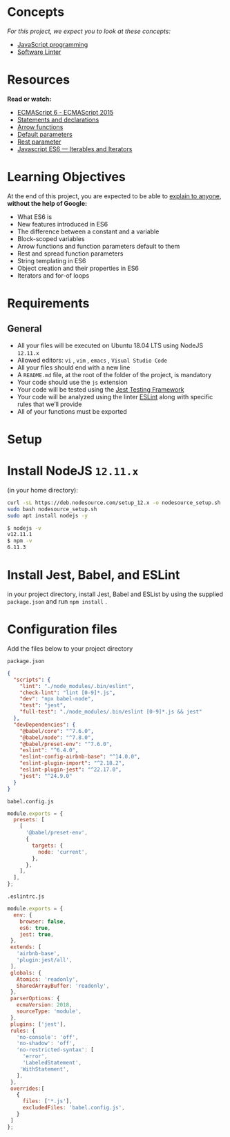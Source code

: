 # Concepts

*For this project, we expect you to look at these concepts:*

- [JavaScript programming](https://intranet.alxswe.com/concepts/852)
- [Software Linter](https://intranet.alxswe.com/concepts/542)

# Resources

**Read or watch:**
- [ECMAScript 6 - ECMAScript 2015](https://intranet.alxswe.com/rltoken/NW1dFLFExQ12_hD8yvkV3A)
- [Statements and declarations](https://intranet.alxswe.com/rltoken/sroRUsUvOZV28V99MHDenw)
- [Arrow functions](https://intranet.alxswe.com/rltoken/N2WLylppCtkkX3YFFtyUHw)
- [Default parameters](https://intranet.alxswe.com/rltoken/kbw9gMO6sdeOKAY23SYVgA)
- [Rest parameter](https://intranet.alxswe.com/rltoken/erZfCvacuGVk9z1CQlJvYQ)
- [Javascript ES6 — Iterables and Iterators](https://intranet.alxswe.com/rltoken/k4hZsX3vRfX2FkAithvjoA)

# Learning Objectives
At the end of this project, you are expected to be able to [explain to anyone](https://intranet.alxswe.com/rltoken/KDGvEqVWIsvOQfCcwDNHNg), **without the help of Google:**

- What ES6 is
- New features introduced in ES6
- The difference between a constant and a variable
- Block-scoped variables
- Arrow functions and function parameters default to them
- Rest and spread function parameters
- String templating in ES6
- Object creation and their properties in ES6
- Iterators and for-of loops

# Requirements

## General
- All your files will be executed on Ubuntu 18.04 LTS using NodeJS `12.11.x`
- Allowed editors: `vi` , `vim` , `emacs` , `Visual Studio Code`
- All your files should end with a new line
- A `README.md` file, at the root of the folder of the project, is mandatory
- Your code should use the `js` extension
- Your code will be tested using the [Jest Testing Framework](https://intranet.alxswe.com/rltoken/ECZpKsJ3fm1qRA7lDyhd_Q)
- Your code will be analyzed using the linter [ESLint](https://intranet.alxswe.com/rltoken/Ttd9w5jERwTErJW3DDbVoQ) along with specific rules that we’ll provide
- All of your functions must be exported

# Setup

# Install NodeJS `12.11.x`

(in your home directory):

```bash
curl -sL https://deb.nodesource.com/setup_12.x -o nodesource_setup.sh
sudo bash nodesource_setup.sh
sudo apt install nodejs -y
```

```bash
$ nodejs -v
v12.11.1
$ npm -v
6.11.3
```

# Install Jest, Babel, and ESLint

in your project directory, install Jest, Babel and ESList by using the supplied `package.json` and run `npm install` .

# Configuration files

Add the files below to your project directory

`package.json`

```json
{
  "scripts": {
    "lint": "./node_modules/.bin/eslint",
    "check-lint": "lint [0-9]*.js",
    "dev": "npx babel-node",
    "test": "jest",
    "full-test": "./node_modules/.bin/eslint [0-9]*.js && jest"
  },
  "devDependencies": {
    "@babel/core": "^7.6.0",
    "@babel/node": "^7.8.0",
    "@babel/preset-env": "^7.6.0",
    "eslint": "^6.4.0",
    "eslint-config-airbnb-base": "^14.0.0",
    "eslint-plugin-import": "^2.18.2",
    "eslint-plugin-jest": "^22.17.0",
    "jest": "^24.9.0"
  }
}
```

`babel.config.js`

```javascript
module.exports = {
  presets: [
    [
      '@babel/preset-env',
      {
        targets: {
          node: 'current',
        },
      },
    ],
  ],
};
```

`.eslintrc.js`

```javascript
module.exports = {
  env: {
    browser: false,
    es6: true,
    jest: true,
 },
 extends: [
   'airbnb-base',
   'plugin:jest/all',
 ],
 globals: {
   Atomics: 'readonly',
   SharedArrayBuffer: 'readonly',
 },
 parserOptions: {
   ecmaVersion: 2018,
   sourceType: 'module',
 },
 plugins: ['jest'],
 rules: {
   'no-console': 'off',
   'no-shadow': 'off',
   'no-restricted-syntax': [
     'error',
     'LabeledStatement',
    'WithStatement',
   ],
 },
 overrides:[
   {
     files: ['*.js'],
     excludedFiles: 'babel.config.js',
   }
 ]
};
```
